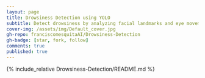 ```yaml
---
layout: page
title: Drowsiness Detection using YOLO
subtitle: Detect drowsiness by analyzing facial landmarks and eye movements.
cover-img: /assets/img/Default_cover.jpg
gh-repo: franciscomesquitaAI/Drowsiness-Detection
gh-badge: [star, fork, follow]
comments: true
published: true
---
```


{% include_relative Drowsiness-Detection/README.md %}

